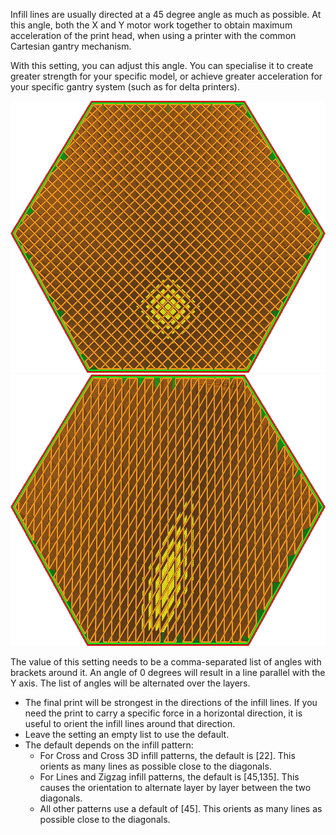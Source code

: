 Infill lines are usually directed at a 45 degree angle as much as possible. At this angle, both the X and Y motor work together to obtain maximum acceleration of the print head, when using a printer with the common Cartesian gantry mechanism.

With this setting, you can adjust this angle. You can specialise it to create greater strength for your specific model, or achieve greater acceleration for your specific gantry system (such as for delta printers).

![Lines infill with default angles of 45 and 135 degrees](images/infill_angles_45_135.png)
![Lines infill with customised angles of 0 and 30 degrees](images/infill_angles_0_30.png)

The value of this setting needs to be a comma-separated list of angles with brackets around it. An angle of 0 degrees will result in a line parallel with the Y axis. The list of angles will be alternated over the layers.
* The final print will be strongest in the directions of the infill lines. If you need the print to carry a specific force in a horizontal direction, it is useful to orient the infill lines around that direction.
* Leave the setting an empty list to use the default.
* The default depends on the infill pattern:
  * For Cross and Cross 3D infill patterns, the default is [22]. This orients as many lines as possible close to the diagonals.
  * For Lines and Zigzag infill patterns, the default is [45,135]. This causes the orientation to alternate layer by layer between the two diagonals.
  * All other patterns use a default of [45]. This orients as many lines as possible close to the diagonals.